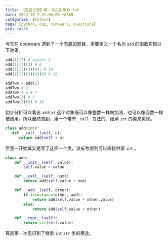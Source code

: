 ```yaml
---
title: 【题目记录】第一次见到继承 int
date: 2023-10-7 21:00:00 +0800
categories: [Python]
tags: [python, oop, codewars, questions]
pin: false
---
```


今天在 codewars 遇到了一个[有趣的题目](https://www.codewars.com/kata/539a0e4d85e3425cb0000a88/train/python)，需要定义一个名为 `add` 的函数实现以下效果。

```python
add(1)(2) # equals 3
add(1)(2)(3) # 6
add(1)(2)(3)(4); # 10
add(1)(2)(3)(4)(5) # 15

addTwo = add(2)
addTwo # 2
addTwo + 5 # 7
addTwo(3) # 5
addTwo(3)(5) # 10
```

初步分析可以看出 `add(x)` 这个对象既可以像整数一样做加法，也可以像函数一样被调用。所以自然想到，用一个带有 `_call_` 方法的、继承 `int` 的类来实现。 

```python
class add(int):
   def __call__(self, n):
      return add(self + n)
```

但我一开始其实是写了这样一个类，没有考虑到可以直接继承 `int` 。

```python
class add:
    def __init__(self, value):
        self.value = value

    def __call__(self, num):
        return add(self.value + num)

    def __add__(self, other):
        if isinstance(other, add):
            return add(self.value + other.value)
        else:
            return add(self.value + other)

    def __repr__(self):
        return str(self.value)
```

算是第一次见识到了继承 `int` `str` 类的用途。